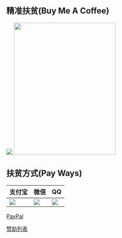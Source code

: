 ## 精准扶贫(Buy Me A Coffee)

<img src="fu_pin.png"/> <img width="268" height="347" src="hungry.jpg"/>

## 扶贫方式(Pay Ways)

| 支付宝                         | 微信 | QQ |
| ------------------------------ | ---- | ------------------------------ |
| <img src="qrcode_alipay.jpg"/> |   <img src="qrcode_wxpay.png"/>   | <img src="qrcode_qqpay.png"/> |

[PayPal](https://www.paypal.me/simplepeng)

[赞助列表](https://simplepeng.com/Sponsor)



